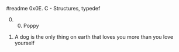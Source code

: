 #readme                 0x0E. C - Structures, typedef


0.  0. Poppy

1.  A dog is the only thing on earth that loves you more than you love yourself
